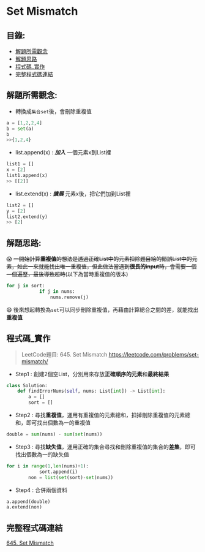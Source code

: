 Set Mismatch
====

目錄:
----
* [解題所需觀念](#解題所需觀念)
* [解題思路](解題思路)
* [程式碼_實作](#程式碼_實作)
* [完整程式碼連結](#完整程式碼連結)

解題所需觀念:
------
* 轉換成`集合set`後，會刪除重複值

```python
a = [1,2,2,4]
b = set(a)
b
>>{1,2,4}
```

* list.append(x) : ***加入*** 一個元素x到List裡

```python
list1 = []
x = [2]
list1.append(x)
>> [[2]]
```

* list.extend(x) : ***擴展*** 元素x後，把它們加到List裡

```python
list2 = []
y = [2]
list2.extend(y)
>> [2]
```


解題思路:
-----

:scream: ~~一開始計算**重複值**的想法是透過正確List中的元素扣除題目給的錯誤List中的元素，如此一來就能找出唯一重複值，但此做法當遇到**很長的input**時，會需要一個一個遍歷，最後導致超時~~(以下為當時重複值的版本)

```python
for j in sort:
            if j in nums:
                nums.remove(j)
```

:smile: 後來想起轉換為`set`可以同步刪除重複值，再藉由計算總合之間的差，就能找出**重複值**



程式碼_實作
------

> LeetCode題目: 645. Set Mismatch <https://leetcode.com/problems/set-mismatch/>

* Step1 : 創建2個空List，分別用來存放**正確順序的元素**和**最終結果**

```python
class Solution:
    def findErrorNums(self, nums: List[int]) -> List[int]:
        a = []
        sort = []
```

* Step2 : 尋找**重複值**，運用有重複值的元素總和，扣掉刪除重複值的元素總和，即可找出個數為一的重複值

```python
double = sum(nums) - sum(set(nums))
```

* Step3 : 尋找**缺失值**，運用正確的集合尋找和刪除重複值的集合的**差集**，即可找出個數為一的缺失值

```python
for i in range(1,len(nums)+1):
            sort.append(i)
        non = list(set(sort)-set(nums))
```

* Step4 : 合併兩個資料

```python
a.append(double)
a.extend(non)
```

完整程式碼連結
-----
[645. Set Mismatch](https://github.com/imucici/my-learning-note/blob/master/LeetCode/week4/645.%20Set%20Mismatch.ipynb)
